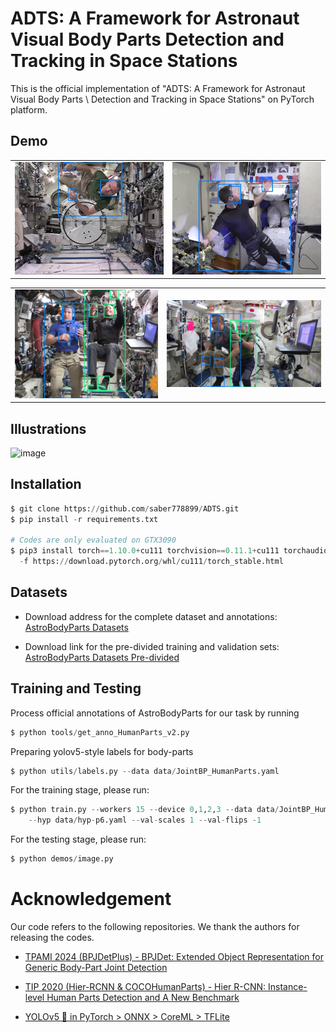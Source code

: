 # ADTS: A Framework for Astronaut Visual Body Parts Detection and Tracking in Space Stations

This is the official implementation of "ADTS: A Framework for Astronaut Visual Body Parts \\ Detection and Tracking in Space Stations" on PyTorch platform.

## Demo

<table> 
  <tr> 
    <td>
      <img src="https://github.com/saber778899/Ori-YOLO/blob/main/demos/demo2.jpg">
    </td> 
    <td>
      <img src="https://github.com/saber778899/Ori-YOLO/blob/main/demos/demo1.jpg">
    </td> 
  </tr> 
</table>

<table> 
  <tr> 
    <td>
      <img src="https://github.com/saber778899/Ori-YOLO/blob/main/demos/demo3.jpg">
    </td> 
    <td>
      <img src="https://github.com/saber778899/Ori-YOLO/blob/main/demos/demo4.jpg">
    </td> 
  </tr> 
</table>


## Illustrations

![image](https://github.com/saber778899/ADTS-FRAMEWORK/blob/main/illustration.png)

## Installation

```python
$ git clone https://github.com/saber778899/ADTS.git
$ pip install -r requirements.txt

# Codes are only evaluated on GTX3090
$ pip3 install torch==1.10.0+cu111 torchvision==0.11.1+cu111 torchaudio==0.10.0+cu111 \
  -f https://download.pytorch.org/whl/cu111/torch_stable.html
```

## Datasets

* Download address for the complete dataset and annotations: [AstroBodyParts Datasets](https://drive.google.com/drive/folders/1wUf7o7ngUXhXjTdUNYcZ4VGuQaP8kzNb?usp=drive_link)

* Download link for the pre-divided training and validation sets: [AstroBodyParts Datasets Pre-divided](https://drive.google.com/drive/folders/1BCIJo1lzVhbxC4TYu6hrPRxHcPhKLde4?usp=drive_link)
  
## Training and Testing

Process official annotations of AstroBodyParts for our task by running 

```python
$ python tools/get_anno_HumanParts_v2.py
```

Preparing yolov5-style labels for body-parts

```python
$ python utils/labels.py --data data/JointBP_HumanParts.yaml
```

For the training stage, please run:

```python
$ python train.py --workers 15 --device 0,1,2,3 --data data/JointBP_HumanParts.yaml \
    --hyp data/hyp-p6.yaml --val-scales 1 --val-flips -1 
```

For the testing stage, please run:

```python
$ python demos/image.py
```


# Acknowledgement

Our code refers to the following repositories. We thank the authors for releasing the codes.

* [TPAMI 2024 (BPJDetPlus) - BPJDet: Extended Object Representation for Generic Body-Part Joint Detection](https://github.com/hnuzhy/BPJDet/tree/BPJDetPlus?tab=readme-ov-file)

* [TIP 2020 (Hier-RCNN & COCOHumanParts) - Hier R-CNN: Instance-level Human Parts Detection and A New Benchmark](https://github.com/soeaver/Hier-R-CNN)

* [YOLOv5 🚀 in PyTorch > ONNX > CoreML > TFLite](https://github.com/ultralytics/yolov5)

